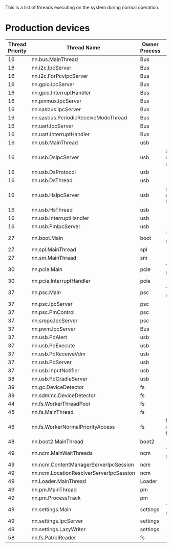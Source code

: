 This is a list of threads executing on the system during normal
operation.

# Production devices

| Thread Priority | Thread Name                             | Owner Process | Notes                                                                |
| --------------- | --------------------------------------- | ------------- | -------------------------------------------------------------------- |
| 16              | nn.bus.MainThread                       | Bus           |                                                                      |
| 16              | nn.i2c.IpcServer                        | Bus           |                                                                      |
| 16              | nn.i2c.ForPcvIpcServer                  | Bus           |                                                                      |
| 16              | nn.gpio.IpcServer                       | Bus           |                                                                      |
| 16              | nn.gpio.InterruptHandler                | Bus           |                                                                      |
| 16              | nn.pinmux.IpcServer                     | Bus           |                                                                      |
| 16              | nn.sasbus.IpcServer                     | Bus           |                                                                      |
| 16              | nn.sasbus.PeriodicReceiveModeThread     | Bus           |                                                                      |
| 16              | nn.uart.IpcServer                       | Bus           |                                                                      |
| 16              | nn.uart.InterruptHandler                | Bus           |                                                                      |
| 16              | nn.usb.MainThread                       | usb           |                                                                      |
| 16              | nn.usb.DsIpcServer                      | usb           | usb spawns four copies of this thread to handle usb:ds IPC requests. |
| 16              | nn.usb.DsProtocol                       | usb           |                                                                      |
| 16              | nn.usb.DsThread                         | usb           |                                                                      |
| 16              | nn.usb.HsIpcServer                      | usb           | usb spawns two copies of this thread to handle hs IPC requests.      |
| 16              | nn.usb.HsThread                         | usb           |                                                                      |
| 16              | nn.usb.InterruptHandler                 | usb           |                                                                      |
| 16              | nn.usb.PmIpcServer                      | usb           |                                                                      |
| 27              | nn.boot.Main                            | boot          | This is the real name for nn.boot.MainThread.                        |
| 27              | nn.spl.MainThread                       | spl           |                                                                      |
| 27              | nn.sm.MainThread                        | sm            |                                                                      |
| 30              | nn.pcie.Main                            | pcie          | This is the real name for nn.pcie.MainThread.                        |
| 30              | nn.pcie.InterruptHandler                | pcie          |                                                                      |
| 37              | nn.psc.Main                             | psc           | This is the real name for nn.psc.MainThread.                         |
| 37              | nn.psc.IpcServer                        | psc           |                                                                      |
| 37              | nn.psc.PmControl                        | psc           |                                                                      |
| 37              | nn.srepo.IpcServer                      | psc           |                                                                      |
| 37              | nn.pwm.IpcServer                        | Bus           |                                                                      |
| 37              | nn.usb.PdAlert                          | usb           |                                                                      |
| 37              | nn.usb.PdExecute                        | usb           |                                                                      |
| 37              | nn.usb.PdReceiveVdm                     | usb           |                                                                      |
| 37              | nn.usb.PdServer                         | usb           |                                                                      |
| 37              | nn.usb.InputNotifier                    | usb           |                                                                      |
| 38              | nn.usb.PdCradleServer                   | usb           |                                                                      |
| 39              | nn.gc.DeviceDetector                    | fs            |                                                                      |
| 39              | nn.sdmmc.DeviceDetector                 | fs            |                                                                      |
| 44              | nn.fs.WorkerThreadPool                  | fs            |                                                                      |
| 45              | nn.fs.MainThread                        | fs            |                                                                      |
| 46              | nn.fs.WorkerNormalPriorityAccess        | fs            | fs spawns five copies of this thread to handle fsp-srv IPC requests  |
| 48              | nn.boot2.MainThread                     | boot2         |                                                                      |
| 49              | nn.ncm.MainWaitThreads                  | ncm           | This is the real name for nn.ncm.MainThread.                         |
| 49              | nn.ncm.ContentManagerServerIpcSession   | ncm           |                                                                      |
| 49              | nn.ncm.LocationResolverServerIpcSession | ncm           |                                                                      |
| 49              | nn.Loader.MainThread                    | Loader        |                                                                      |
| 49              | nn.pm.MainThread                        | pm            |                                                                      |
| 49              | nn.pm.ProcessTrack                      | pm            |                                                                      |
| 49              | nn.settings.Main                        | settings      | This is the real name for nn.settings.MainThread.                    |
| 49              | nn.settings.IpcServer                   | settings      |                                                                      |
| 49              | nn.settings.LazyWriter                  | settings      |                                                                      |
| 58              | nn.fs.PatrolReader                      | fs            |                                                                      |
